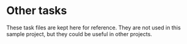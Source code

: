 # Other tasks
These task files are kept here for reference.
They are not used in this sample project, but they could be useful in other projects.